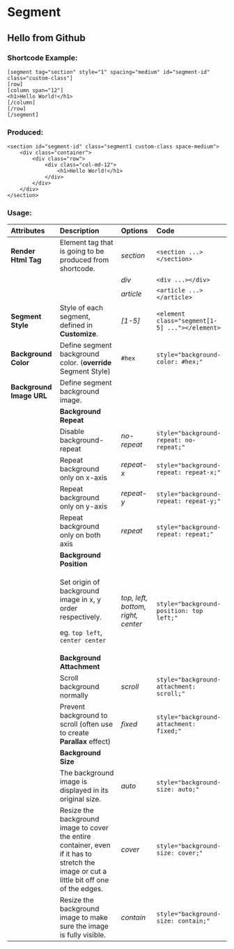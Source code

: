 # Segment

## Hello from Github

### **Shortcode Example:**

```markup
[segment tag="section" style="1" spacing="medium" id="segment-id" class="custom-class"]
[row]
[column span="12"]
<h1>Hello World!</h1>
[/column]
[/row]
[/segment]
```

### **Produced:**

```markup
<section id="segment-id" class="segment1 custom-class space-medium">
    <div class="container">
        <div class="row">
            <div class="col-md-12">
                <h1>Hello World!</h1>
            </div>
        </div>
    </div>
</section>
```

### Usage:

<table>
  <thead>
    <tr>
      <th style="text-align:left"><b>Attributes</b>
      </th>
      <th style="text-align:left"><b>Description</b>
      </th>
      <th style="text-align:left"><b>Options</b>
      </th>
      <th style="text-align:left"><b>Code</b>
      </th>
    </tr>
  </thead>
  <tbody>
    <tr>
      <td style="text-align:left"><b>Render Html Tag</b>
      </td>
      <td style="text-align:left">Element tag that is going to be produced from shortcode.</td>
      <td style="text-align:left"><em>section</em>
      </td>
      <td style="text-align:left"><code>&lt;section ...&gt;&lt;/section&gt;</code>
      </td>
    </tr>
    <tr>
      <td style="text-align:left"></td>
      <td style="text-align:left"></td>
      <td style="text-align:left"><em>div</em>
      </td>
      <td style="text-align:left"><code>&lt;div ...&gt;&lt;/div&gt;</code>
      </td>
    </tr>
    <tr>
      <td style="text-align:left"></td>
      <td style="text-align:left"></td>
      <td style="text-align:left"><em>article</em>
      </td>
      <td style="text-align:left"><code>&lt;article ...&gt;&lt;/article&gt;</code>
      </td>
    </tr>
    <tr>
      <td style="text-align:left"><b>Segment Style</b>
      </td>
      <td style="text-align:left">Style of each segment, defined in <b>Customize</b>.</td>
      <td style="text-align:left"><em>[1-5]</em>
      </td>
      <td style="text-align:left"><code>&lt;element class=&quot;segment[1-5] ...&quot;&gt;&lt;/element&gt;</code>
      </td>
    </tr>
    <tr>
      <td style="text-align:left"><b>Background Color</b>
      </td>
      <td style="text-align:left">Define segment background color. (<b>override</b> Segment Style)</td>
      <td
      style="text-align:left"><code>#hex</code>
        </td>
        <td style="text-align:left"><code>style=&quot;background-color: #hex;&quot;</code>
        </td>
    </tr>
    <tr>
      <td style="text-align:left"><b>Background Image URL</b>
      </td>
      <td style="text-align:left">Define segment background image.</td>
      <td style="text-align:left"></td>
      <td style="text-align:left"></td>
    </tr>
    <tr>
      <td style="text-align:left"></td>
      <td style="text-align:left"><b>Background Repeat</b>
      </td>
      <td style="text-align:left"></td>
      <td style="text-align:left"></td>
    </tr>
    <tr>
      <td style="text-align:left"></td>
      <td style="text-align:left">Disable background-repeat</td>
      <td style="text-align:left"><em>no-repeat</em>
      </td>
      <td style="text-align:left"><code>style=&quot;background-repeat: no-repeat;&quot;</code>
      </td>
    </tr>
    <tr>
      <td style="text-align:left"></td>
      <td style="text-align:left">Repeat background only on x-axis</td>
      <td style="text-align:left"><em>repeat-x</em>
      </td>
      <td style="text-align:left"><code>style=&quot;background-repeat: repeat-x;&quot;</code>
      </td>
    </tr>
    <tr>
      <td style="text-align:left"></td>
      <td style="text-align:left">Repeat background only on y-axis</td>
      <td style="text-align:left"><em>repeat-y</em>
      </td>
      <td style="text-align:left"><code>style=&quot;background-repeat: repeat-y;&quot;</code>
      </td>
    </tr>
    <tr>
      <td style="text-align:left"></td>
      <td style="text-align:left">Repeat background only on both axis</td>
      <td style="text-align:left"><em>repeat</em>
      </td>
      <td style="text-align:left"><code>style=&quot;background-repeat: repeat;&quot;</code>
      </td>
    </tr>
    <tr>
      <td style="text-align:left"></td>
      <td style="text-align:left"><b>Background Position</b>
      </td>
      <td style="text-align:left"></td>
      <td style="text-align:left"></td>
    </tr>
    <tr>
      <td style="text-align:left"></td>
      <td style="text-align:left">
        <p>Set origin of background image in x, y order respectively.</p>
        <p>eg. <code>top left</code>, <code>center center</code>
        </p>
      </td>
      <td style="text-align:left"><em>top, left, bottom, right, center</em>
      </td>
      <td style="text-align:left"><code>style=&quot;background-position: top left;&quot;</code>
      </td>
    </tr>
    <tr>
      <td style="text-align:left"></td>
      <td style="text-align:left"><b>Background Attachment</b>
      </td>
      <td style="text-align:left"></td>
      <td style="text-align:left"></td>
    </tr>
    <tr>
      <td style="text-align:left"></td>
      <td style="text-align:left">Scroll background normally</td>
      <td style="text-align:left"><em>scroll</em>
      </td>
      <td style="text-align:left"><code>style=&quot;background-attachment: scroll;&quot;</code>
      </td>
    </tr>
    <tr>
      <td style="text-align:left"></td>
      <td style="text-align:left">Prevent background to scroll (often use to create <b>Parallax</b> effect)</td>
      <td
      style="text-align:left"><em>fixed</em>
        </td>
        <td style="text-align:left"><code>style=&quot;background-attachment: fixed;&quot;</code>
        </td>
    </tr>
    <tr>
      <td style="text-align:left"></td>
      <td style="text-align:left"><b>Background Size</b>
      </td>
      <td style="text-align:left"></td>
      <td style="text-align:left"></td>
    </tr>
    <tr>
      <td style="text-align:left"></td>
      <td style="text-align:left">The background image is displayed in its original size.</td>
      <td style="text-align:left"><em>auto</em>
      </td>
      <td style="text-align:left"><code>style=&quot;background-size: auto;&quot;</code>
      </td>
    </tr>
    <tr>
      <td style="text-align:left"></td>
      <td style="text-align:left">Resize the background image to cover the entire container, even if it
        has to stretch the image or cut a little bit off one of the edges.</td>
      <td
      style="text-align:left"><em>cover</em>
        </td>
        <td style="text-align:left"><code>style=&quot;background-size: cover;&quot;</code>
        </td>
    </tr>
    <tr>
      <td style="text-align:left"></td>
      <td style="text-align:left">Resize the background image to make sure the image is fully visible.</td>
      <td
      style="text-align:left"><em>contain</em>
        </td>
        <td style="text-align:left"><code>style=&quot;background-size: contain;&quot;</code>
        </td>
    </tr>
  </tbody>
</table>


